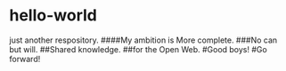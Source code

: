 # hello-world
just another respository.
####My ambition is More complete.
###No can but will.
##Shared knowledge.
##for the Open Web.
#Good boys!
#Go forward!


